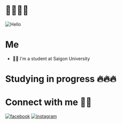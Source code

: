 # 👋👋👋👋

![Hello](https://user-images.githubusercontent.com/79523633/165792461-5d4dc3a3-bb5b-4f6c-9fe0-c7971e2f6e97.jpg)

# Me
- 👨‍💻 I'm a student at Saigon University

# Studying in progress 🔥🔥🔥



# Connect with me 💬💬

[![facebook](https://user-images.githubusercontent.com/79523633/165798874-4faabc00-54e4-4c12-a436-883f7e349cf9.png)][facebook]
[![instagram](https://user-images.githubusercontent.com/79523633/165799137-f79039c0-ba6e-48cf-b070-d678a5cfd76b.png)][instagram]


[instagram]: https://www.instagram.com/fiat_._
[facebook]: https://www.facebook.com/lebaotai0711
[youtube]: https://www.youtube.com/channel/UCxn8oPFkR96wwegSEV2LESg
